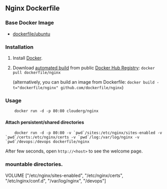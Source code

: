 ## Nginx Dockerfile


### Base Docker Image

* [dockerfile/ubuntu](http://dockerfile.github.io/#/ubuntu)


### Installation

1. Install [Docker](https://www.docker.com/).

2. Download [automated build](https://registry.hub.docker.com/u/dockerfile/nginx/) from public [Docker Hub Registry](https://registry.hub.docker.com/): `docker pull dockerfile/nginx`

   (alternatively, you can build an image from Dockerfile: `docker build -t="dockerfile/nginx" github.com/dockerfile/nginx`)


### Usage
```
    docker run -d -p 80:80 clouderg/nginx
```
#### Attach persistent/shared directories
```
    docker run -d -p 80:80 -v `pwd`/sites:/etc/nginx/sites-enabled -v `pwd`/certs:/etc/nginx/certs -v `pwd`/log:/var/log/nginx -v `pwd`/devops:/devops dockerfile/nginx
```
After few seconds, open `http://<host>` to see the welcome page.

### mountable directories.
VOLUME ["/etc/nginx/sites-enabled", "/etc/nginx/certs", "/etc/nginx/conf.d", "/var/log/nginx", "/devops"]
